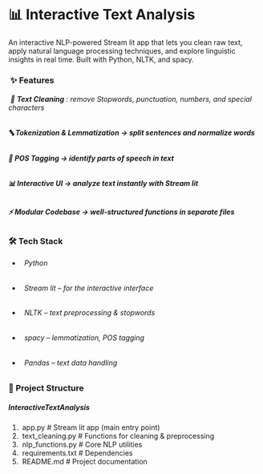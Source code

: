 # 📊 **Interactive Text Analysis**  



An interactive NLP-powered Stream lit app that lets you clean raw text, apply natural language processing techniques, and explore linguistic insights in real time. Built with Python, NLTK, and spacy.  





### &nbsp;✨ **Features**  

###### &nbsp;🧹 **Text Cleaning** : remove Stopwords, punctuation, numbers, and special characters  

######  **🔤 Tokenization \& Lemmatization → split sentences and normalize words**  

######  **🧠 POS Tagging → identify parts of speech in text**  

######  **📊 Interactive UI → analyze text instantly with Stream lit**  

######  **⚡ Modular Codebase → well-structured functions in separate files**  

###### 

###### 



###  **🛠️ Tech Stack**  

* ###### &nbsp;   Python   
* ###### &nbsp;   Stream lit – for the interactive interface  
* ###### &nbsp;   NLTK – text preprocessing \& stopwords  
* ###### &nbsp;   spacy – lemmatization, POS tagging  
* ###### &nbsp;   Pandas – text data handling  







### **📂 Project Structure**  



##### InteractiveTextAnalysis



1. &nbsp;app.py              # Stream lit app (main entry point)
2. &nbsp;text\_cleaning.py    # Functions for cleaning \& preprocessing
3. &nbsp;nlp\_functions.py    # Core NLP utilities
4. &nbsp;requirements.txt    # Dependencies
5. &nbsp;README.md           # Project documentation









